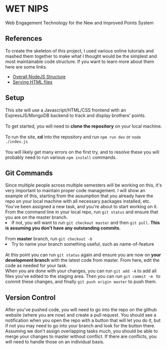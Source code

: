 # WET NIPS
Web Engagement Technology for the New and Improved Points System

<h2>References</h2>
To create the skeleton of this project, I used various online tutorials and mashed them together
to make what I thought would be the simplest and most maintainable code structure. If you want to learn more about them here are some links.
<ul>
  <li><a href=https://auth0.com/blog/create-a-simple-and-stylish-node-express-app/#Set-Up-Express-with-Node-js>Overall NodeJS Structure</a>
  <li><a href=https://www.digitalocean.com/community/tutorials/use-expressjs-to-deliver-html-files>Serving HTML files</a></li>
</ul>

<h2>Setup</h2>
This site will use a Javascript/HTML/CSS frontend with an ExpressJS/MongoDB backend to track and display brothers' points.<br></br>
To get started, you will need to <b>clone the repository</b> on your local machine.<br></br>
To run the site, <b>cd</b> into the repository and run 
<code>npm run dev</code> or <code>node ./index.js</code><br></br>
You will likely get many errors on the first try, and to resolve these you will probably need to run various <code>npm install</code> commands.


<h2>Git Commands</h2>
Since multiple people across multiple semesters will be working on this, it's very important to maintain proper code management.
I will show an example of this, starting from the assumption that you already have the repo on your local machine with all necessary packages installed, etc.
<br>
You've been assigned a new task, and you're about to start working on it.<br>
From the command line in your local repo, run <code>git status</code> and ensure that you are on the master branch.
<li>If not, you will want to run <code>git checkout master</code> and then <code>git pull</code>. <b>This is assuming you don't have any outstanding commits.</b></li><br>
From <b>master</b> branch, run <code>git checkout -b <your-new-branch></code>
<li>Try to name your branch something useful, such as name-of-feature</li><br>
  At this point you can run <code>git status</code> again and ensure you are now on <b>your development branch</b> with the latest code from master. From here, edit the code
as needed for your task.<br>
When you are done with your changes, you can run <code>git add -A</code> to add all files you've edited to the staging area. Then you can run <code>git commit -m <message></code>
to commit these changes, and finally <code>git push origin master</code> to push them.

<h2>Version Control</h2>
After you've pushed code, you will need to go into the repo on the github website (where you are now) and create a pull request. You should see a 
notification when you open the repo with a button that will let you do it, but if not you may need to go into your branch and look for the button there.
Assuming we don't assign overlapping tasks much, you should be able to merge your changes to master without conflict. If there are conflicts, you will need
to handle those on an individual basis.

